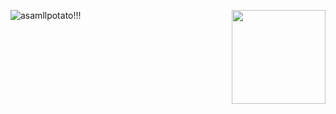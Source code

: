 <p>
    <img src="https://count.getloli.com/get/@asamllpotato.github" alt="asamllpotato!!!"/>
    <img width="150" src="https://user-images.githubusercontent.com/70872201/156012148-8873031f-7f16-4fb7-8d91-8cd08a663882.gif" align="right"/>
</p>



